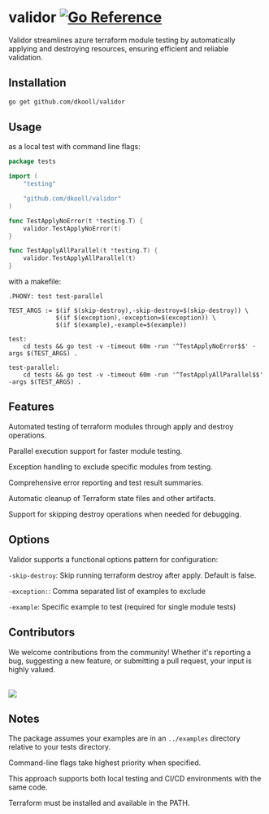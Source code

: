 # validor [![Go Reference](https://pkg.go.dev/badge/github.com/dkooll/validor.svg)](https://pkg.go.dev/github.com/dkooll/validor)

Validor streamlines azure terraform module testing by automatically applying and destroying resources, ensuring efficient and reliable validation.

## Installation

```zsh
go get github.com/dkooll/validor
```

## Usage

as a local test with command line flags:

```go
package tests

import (
	"testing"

	"github.com/dkooll/validor"
)

func TestApplyNoError(t *testing.T) {
	validor.TestApplyNoError(t)
}

func TestApplyAllParallel(t *testing.T) {
	validor.TestApplyAllParallel(t)
}
```

with a makefile:

```make
.PHONY: test test-parallel

TEST_ARGS := $(if $(skip-destroy),-skip-destroy=$(skip-destroy)) \
             $(if $(exception),-exception=$(exception)) \
             $(if $(example),-example=$(example))

test:
	cd tests && go test -v -timeout 60m -run '^TestApplyNoError$$' -args $(TEST_ARGS) .

test-parallel:
	cd tests && go test -v -timeout 60m -run '^TestApplyAllParallel$$' -args $(TEST_ARGS) .
```

## Features

Automated testing of terraform modules through apply and destroy operations.

Parallel execution support for faster module testing.

Exception handling to exclude specific modules from testing.

Comprehensive error reporting and test result summaries.

Automatic cleanup of Terraform state files and other artifacts.

Support for skipping destroy operations when needed for debugging.

## Options

Validor supports a functional options pattern for configuration:

`-skip-destroy`: Skip running terraform destroy after apply. Default is false.

`-exception:`: Comma separated list of examples to exclude

`-example`: Specific example to test (required for single module tests)

## Contributors

We welcome contributions from the community! Whether it's reporting a bug, suggesting a new feature, or submitting a pull request, your input is highly valued. <br><br>

<a href="https://github.com/dkooll/validor/graphs/contributors">
  <img src="https://contrib.rocks/image?repo=dkooll/validor" />
</a>

## Notes

The package assumes your examples are in an `../examples` directory relative to your tests directory.

Command-line flags take highest priority when specified.

This approach supports both local testing and CI/CD environments with the same code.

Terraform must be installed and available in the PATH.
